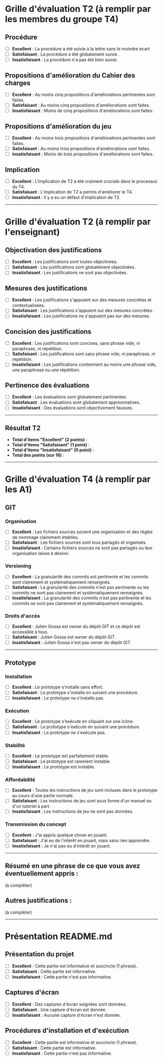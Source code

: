 # Grille d'évaluation T2 (à remplir par les membres du groupe T4)

## Procédure
- [ ] **Excellent** : La procédure a été suivie à la lettre sans le moindre écart.
- [ ] **Satisfaisant** : La procédure a été globalement suivie.
- [ ] **Insatisfaisant** : La procédure n'a pas été bien suivie.

## Propositions d'amélioration du Cahier des charges
- [ ] **Excellent** : Au moins cinq propositions d'améliorations pertinentes sont faites.
- [ ] **Satisfaisant** : Au moins cinq propositions d'améliorations sont faites.
- [ ] **Insatisfaisant** : Moins de cinq propositions d'améliorations sont faites.

## Propositions d'amélioration du jeu
- [ ] **Excellent** : Au moins trois propositions d'améliorations pertinentes sont faites.
- [ ] **Satisfaisant** : Au moins trois propositions d'améliorations sont faites.
- [ ] **Insatisfaisant** : Moins de trois propositions d'améliorations sont faites.

## Implication
- [ ] **Excellent** : L'implication de T2 a été vraiment cruciale dans le processus du T4.
- [ ] **Satisfaisant** : L'implication de T2 a permis d'améliorer le T4.
- [ ] **Insatisfaisant** : Il y a eu un défaut d'implication de T2.

---

# Grille d'évaluation T2 (à remplir par l'enseignant)

## Objectivation des justifications
- [ ] **Excellent** : Les justifications sont toutes objectivées.
- [ ] **Satisfaisant** : Les justifications sont globalement objectivées.
- [ ] **Insatisfaisant** : Les justifications ne sont pas objectivées.

## Mesures des justifications
- [ ] **Excellent** : Les justifications s'appuient sur des mesures concrètes et contextualisées.
- [ ] **Satisfaisant** : Les justifications s'appuient sur des mesures concrètes.
- [ ] **Insatisfaisant** : Les justifications ne s'appuient pas sur des mesures.

## Concision des justifications
- [ ] **Excellent** : Les justifications sont concises, sans phrase vide, ni paraphrase, ni répétition.
- [ ] **Satisfaisant** : Les justifications sont sans phrase vide, ni paraphrase, ni répétition.
- [ ] **Insatisfaisant** : Les justifications contiennent au moins une phrase vide, une paraphrase ou une répétition.

## Pertinence des évaluations
- [ ] **Excellent** : Les évaluations sont globalement pertinentes.
- [ ] **Satisfaisant** : Les évaluations sont globalement approximatives.
- [ ] **Insatisfaisant** : Des évaluations sont objectivement fausses.

---

## Résultat T2
- **Total d'items "Excellent" (2 points)** :
- **Total d'items "Satisfaisant" (1 point)** :
- **Total d'items "Insatisfaisant" (0 point)** :
- **Total des points (sur 16)** :

---

# Grille d'évaluation T4 (à remplir par les A1)

## GIT

### Organisation
- [ ] **Excellent** : Les fichiers sources suivent une organisation et des règles de nommage clairement établies.
- [ ] **Satisfaisant** : Les fichiers sources sont tous partagés et organisés.
- [ ] **Insatisfaisant** : Certains fichiers sources ne sont pas partagés ou leur organisation laisse à désirer.

### Versioning
- [ ] **Excellent** : La granularité des commits est pertinente et les commits sont clairement et systématiquement renseignés.
- [ ] **Satisfaisant** : La granularité des commits n'est pas pertinente ou les commits ne sont pas clairement et systématiquement renseignés.
- [ ] **Insatisfaisant** : La granularité des commits n'est pas pertinente et les commits ne sont pas clairement et systématiquement renseignés.

### Droits d'accès
- [ ] **Excellent** : Julien Gossa est owner du dépôt GIT et ce dépôt est accessible à tous.
- [ ] **Satisfaisant** : Julien Gossa est owner du dépôt GIT.
- [ ] **Insatisfaisant** : Julien Gossa n'est pas owner du dépôt GIT.

---

## Prototype

### Installation
- [ ] **Excellent** : Le prototype s'installe sans effort.
- [ ] **Satisfaisant** : Le prototype s'installe en suivant une procédure.
- [ ] **Insatisfaisant** : Le prototype ne s'installe pas.

### Exécution
- [ ] **Excellent** : Le prototype s'exécute en cliquant sur une icône.
- [ ] **Satisfaisant** : Le prototype s'exécute en suivant une procédure.
- [ ] **Insatisfaisant** : Le prototype ne s'exécute pas.

### Stabilité
- [ ] **Excellent** : Le prototype est parfaitement stable.
- [ ] **Satisfaisant** : Le prototype est rarement instable.
- [ ] **Insatisfaisant** : Le prototype est instable.

### Affordabilité
- [ ] **Excellent** : Toutes les instructions de jeu sont incluses dans le prototype au cours d'une partie normale.
- [ ] **Satisfaisant** : Les instructions de jeu sont sous forme d'un manuel ou d'un tutoriel à part.
- [ ] **Insatisfaisant** : Les instructions de jeu ne sont pas données.

### Transmission du concept
- [ ] **Excellent** : J'ai appris quelque chose en jouant.
- [ ] **Satisfaisant** : J'ai eu de l'intérêt en jouant, mais sans rien apprendre.
- [ ] **Insatisfaisant** : Je n'ai pas eu d'intérêt en jouant.

---

## Résumé en une phrase de ce que vous avez éventuellement appris :
(à compléter)

## Autres justifications :
(à compléter)

---

# Présentation README.md

## Présentation du projet
- [ ] **Excellent** : Cette partie est informative et succincte (1 phrase).
- [ ] **Satisfaisant** : Cette partie est informative.
- [ ] **Insatisfaisant** : Cette partie n'est pas informative.

## Captures d'écran
- [ ] **Excellent** : Des captures d'écran soignées sont données.
- [ ] **Satisfaisant** : Une capture d'écran est donnée.
- [ ] **Insatisfaisant** : Aucune capture d'écran n'est donnée.

## Procédures d'installation et d'exécution
- [ ] **Excellent** : Cette partie est informative et succincte (1 phrase).
- [ ] **Satisfaisant** : Cette partie est informative.
- [ ] **Insatisfaisant** : Cette partie n'est pas informative.
